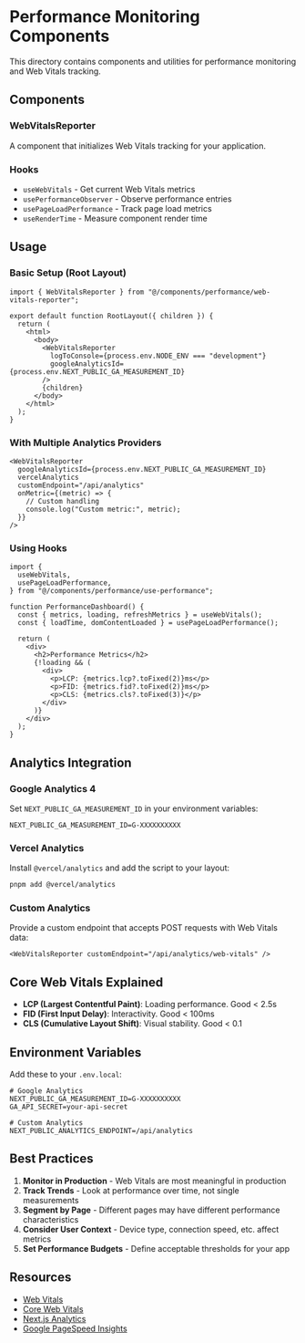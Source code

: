 # Performance Monitoring Components

This directory contains components and utilities for performance monitoring and Web Vitals tracking.

## Components

### WebVitalsReporter

A component that initializes Web Vitals tracking for your application.

### Hooks

- `useWebVitals` - Get current Web Vitals metrics
- `usePerformanceObserver` - Observe performance entries
- `usePageLoadPerformance` - Track page load metrics
- `useRenderTime` - Measure component render time

## Usage

### Basic Setup (Root Layout)

```tsx
import { WebVitalsReporter } from "@/components/performance/web-vitals-reporter";

export default function RootLayout({ children }) {
  return (
    <html>
      <body>
        <WebVitalsReporter
          logToConsole={process.env.NODE_ENV === "development"}
          googleAnalyticsId={process.env.NEXT_PUBLIC_GA_MEASUREMENT_ID}
        />
        {children}
      </body>
    </html>
  );
}
```

### With Multiple Analytics Providers

```tsx
<WebVitalsReporter
  googleAnalyticsId={process.env.NEXT_PUBLIC_GA_MEASUREMENT_ID}
  vercelAnalytics
  customEndpoint="/api/analytics"
  onMetric={(metric) => {
    // Custom handling
    console.log("Custom metric:", metric);
  }}
/>
```

### Using Hooks

```tsx
import {
  useWebVitals,
  usePageLoadPerformance,
} from "@/components/performance/use-performance";

function PerformanceDashboard() {
  const { metrics, loading, refreshMetrics } = useWebVitals();
  const { loadTime, domContentLoaded } = usePageLoadPerformance();

  return (
    <div>
      <h2>Performance Metrics</h2>
      {!loading && (
        <div>
          <p>LCP: {metrics.lcp?.toFixed(2)}ms</p>
          <p>FID: {metrics.fid?.toFixed(2)}ms</p>
          <p>CLS: {metrics.cls?.toFixed(3)}</p>
        </div>
      )}
    </div>
  );
}
```

## Analytics Integration

### Google Analytics 4

Set `NEXT_PUBLIC_GA_MEASUREMENT_ID` in your environment variables:

```env
NEXT_PUBLIC_GA_MEASUREMENT_ID=G-XXXXXXXXXX
```

### Vercel Analytics

Install `@vercel/analytics` and add the script to your layout:

```bash
pnpm add @vercel/analytics
```

### Custom Analytics

Provide a custom endpoint that accepts POST requests with Web Vitals data:

```tsx
<WebVitalsReporter customEndpoint="/api/analytics/web-vitals" />
```

## Core Web Vitals Explained

- **LCP (Largest Contentful Paint)**: Loading performance. Good < 2.5s
- **FID (First Input Delay)**: Interactivity. Good < 100ms
- **CLS (Cumulative Layout Shift)**: Visual stability. Good < 0.1

## Environment Variables

Add these to your `.env.local`:

```env
# Google Analytics
NEXT_PUBLIC_GA_MEASUREMENT_ID=G-XXXXXXXXXX
GA_API_SECRET=your-api-secret

# Custom Analytics
NEXT_PUBLIC_ANALYTICS_ENDPOINT=/api/analytics
```

## Best Practices

1. **Monitor in Production** - Web Vitals are most meaningful in production
2. **Track Trends** - Look at performance over time, not single measurements
3. **Segment by Page** - Different pages may have different performance characteristics
4. **Consider User Context** - Device type, connection speed, etc. affect metrics
5. **Set Performance Budgets** - Define acceptable thresholds for your app

## Resources

- [Web Vitals](https://web.dev/vitals/)
- [Core Web Vitals](https://web.dev/vitals/#core-web-vitals)
- [Next.js Analytics](https://nextjs.org/docs/advanced-features/measuring-performance)
- [Google PageSpeed Insights](https://pagespeed.web.dev/)
